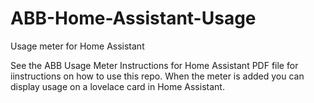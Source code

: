 # ABB-Home-Assistant-Usage
Usage meter for Home Assistant

See the ABB Usage Meter Instructions for Home Assistant PDF file for iinstructions on how to use this repo. When the meter is added you can display usage on a lovelace card in Home Assistant.
